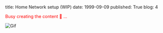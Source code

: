 title: Home Network setup (WIP)
date: 1999-09-09
published: True
blog: 4

<span style="color:red"> Busy creating the content &#128075; ...</span>

![Gif](https://media.tenor.com/jNgKSlUpmkEAAAAC/typing-laptop.gif)
